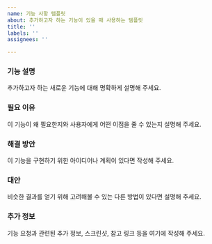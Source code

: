 ```yaml
---
name: 기능 사항 템플릿
about: 추가하고자 하는 기능이 있을 때 사용하는 템플릿
title: ''
labels: ''
assignees: ''

---
```


### 기능 설명

추가하고자 하는 새로운 기능에 대해 명확하게 설명해 주세요.

### 필요 이유

이 기능이 왜 필요한지와 사용자에게 어떤 이점을 줄 수 있는지 설명해 주세요.

### 해결 방안

이 기능을 구현하기 위한 아이디어나 계획이 있다면 작성해 주세요.

### 대안

비슷한 결과를 얻기 위해 고려해볼 수 있는 다른 방법이 있다면 설명해 주세요.

### 추가 정보

기능 요청과 관련된 추가 정보, 스크린샷, 참고 링크 등을 여기에 작성해 주세요.
